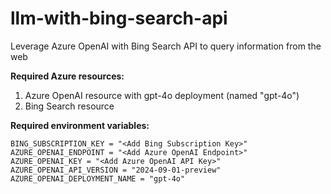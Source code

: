# llm-with-bing-search-api
Leverage Azure OpenAI with Bing Search API to query information from the web

**Required Azure resources:**
1. Azure OpenAI resource with gpt-4o deployment (named "gpt-4o")
2. Bing Search resource

**Required environment variables:**
```
BING_SUBSCRIPTION_KEY = "<Add Bing Subscription Key>"
AZURE_OPENAI_ENDPOINT = "<Add Azure OpenAI Endpoint>"
AZURE_OPENAI_KEY = "<Add Azure OpenAI API Key>"
AZURE_OPENAI_API_VERSION = "2024-09-01-preview"
AZURE_OPENAI_DEPLOYMENT_NAME = "gpt-4o"
```
